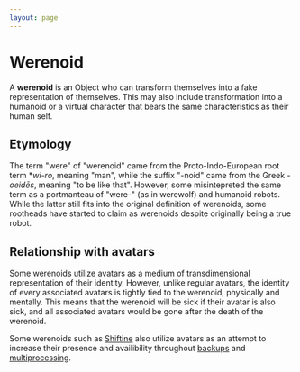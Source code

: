 ```yaml
---
layout: page
---
```


# Werenoid
A **werenoid** is an Object who can transform themselves into a fake representation of themselves. This may also include transformation into a humanoid or a virtual character that bears the same characteristics as their human self. 

## Etymology
The term "were" of "werenoid" came from the Proto-Indo-European root term **wi-ro*, meaning "man", while the suffix "-noid" came from the Greek *-oeidēs*, meaning "to be like that". However, some misintepreted the same term as a portmanteau of "were-" (as in werewolf) and humanoid robots. While the latter still fits into the original definition of werenoids, some rootheads have started to claim as werenoids despite originally being a true robot.

## Relationship with avatars
Some werenoids utilize avatars as a medium of transdimensional representation of their identity. However, unlike regular avatars, the identity of every associated avatars is tightly tied to the werenoid, physically and mentally. This means that the werenoid will be sick if their avatar is also sick, and all associated avatars would be gone after the death of the werenoid.

Some werenoids such as [Shiftine](/shiftine.html) also utilize avatars as an attempt to increase their presence and availibility throughout [backups](https://en.wikipedia.org/wiki/Backup) and [multiprocessing](https://en.wikipedia.org/wiki/Multiprocessing).
